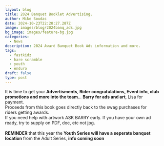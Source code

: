```yaml
---
layout: blog
title: 2024 Banquet Booklet Advertising.
author: Mike Soudas
date: 2024-10-23T22:28:27.287Z
image: images/blog/2024banq_ads.jpg
bg_image: images/feature-bg.jpg
categories:
  - News
description: 2024 Award Banquet Book Ads information and more.
tags:
  - fastkidz
  - hare scramble
  - youth
  - enduro
draft: false
type: post
---
```

It is time to get your **Advertisments, Rider congratulations, Event info, club promotions and more into the team**... **Barry for ads and art**, Lisa for payment.  \
Proceeds from this book goes directly back to the swag purchases for riders getting awards. \
If you need help with artwork ASK BARRY early. If you have your own ad ready, try to supply on PDF, doc, etc not jpg.\
\
**REMINDER** that this year the **Youth Series will have a seperate banquet location** from the Adult Series, **info coming soon**